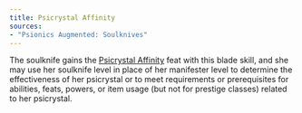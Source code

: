 ```yaml
---
title: Psicrystal Affinity
sources:
- "Psionics Augmented: Soulknives"
---
```


The soulknife gains the [Psicrystal Affinity](/feats/psicrystal-affinity/) feat with this blade skill, and she may use her soulknife level in place of her manifester level to determine the effectiveness of her psicrystal or to meet requirements or prerequisites for abilities, feats, powers, or item usage (but not for prestige classes) related to her psicrystal.
